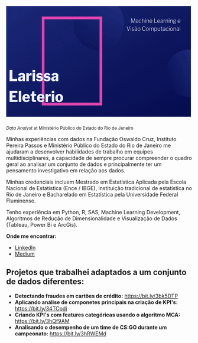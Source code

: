 <img src="https://github.com/larissa-eleterio/larissa-eleterio/blob/master/Larissa_Eleterio.gif" width="500" height="300">

<sub>*Data Analyst* at Ministério Público do Estado do Rio de Janeiro</sub>

Minhas experiências com dados na Fundação Oswaldo Cruz, Instituto Pereira Passos e Ministério Público do Estado do Rio de Janeiro me ajudaram a desenvolver habilidades de trabalho em equipes multidisciplinares, a capacidade de sempre procurar compreender o quadro geral ao analisar um conjunto de dados e principalmente ter um pensamento investigativo em relação aos dados.

Minhas credenciais incluem Mestrado em Estatística Aplicada pela Escola Nacional de Estatística (Ence / IBGE), instituição tradicional de estatística no Rio de Janeiro e Bacharelado em Estatística pela Universidade Federal Fluminense. 

Tenho experiência em Python, R, SAS, Machine Learning Development, Algoritmos de Redução de Dimensionalidade e Visualização de Dados (Tableau, Power Bi e ArcGis).

**Onde me encontrar:**
* [LinkedIn](https://www.linkedin.com/in/larissaeleterio)
* [Medium](https://www.medium.com/@larissa.eleterio)

## Projetos que trabalhei adaptados a um conjunto de dados diferentes:

* **Detectando fraudes em cartões de crédito:** https://bit.ly/3bk5DTP
* **Aplicando análise de componetes principais na criação de KPI's:** https://bit.ly/34TCpdj
* **Criando KPI's com features categóricas usando o algoritmo MCA:** https://bit.ly/3hQf9AM
* **Analisando o desempenho de um time de CS:GO durante um campeonato:** https://bit.ly/3hRWEMd

